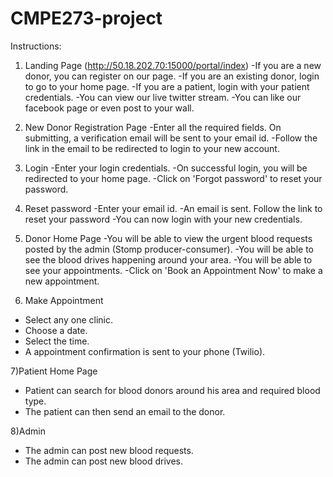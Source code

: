 CMPE273-project
===============

Instructions:

1) Landing Page (http://50.18.202.70:15000/portal/index)
 -If you are a new donor, you can register on our page.
 -If you are an existing donor, login to go to your home page.
 -If you are a patient, login with your patient credentials.
 -You can view our live twitter stream.
 -You can like our facebook page or even post to your wall.
 
2) New Donor Registration Page 
 -Enter all the required fields. On submitting, a verification email will be sent to your email id.
 -Follow the link in the email to be redirected to login to your new account.

3) Login
 -Enter your login credentials.
 -On successful login, you will be redirected to your home page.
 -Click on 'Forgot password' to reset your password.

4) Reset password
 -Enter your email id.
 -An email is sent. Follow the link to reset your password
 -You can now login with your new credentials.
 
5) Donor Home Page
 -You will be able to view the urgent blood requests posted by the admin (Stomp producer-consumer).
 -You will be able to see the blood drives happening around your area.
 -You will be able to see your appointments.
 -Click on 'Book an Appointment Now' to make a new appointment.
 
6) Make Appointment
 - Select any one clinic.
 - Choose a date.
 - Select the time.
 - A appointment confirmation is sent to your phone (Twilio). 

7)Patient Home Page
 - Patient can search for blood donors around his area and required blood type.
 - The patient can then send an email to the donor.

8)Admin
 - The admin can post new blood requests.
 - The admin can post new blood drives.
